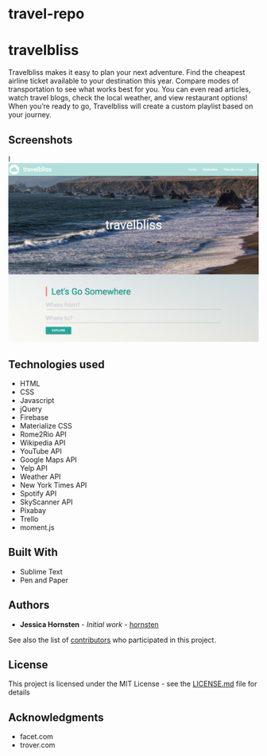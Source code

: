 # travel-repo

# travelbliss

Travelbliss makes it easy to plan your next adventure.  Find the cheapest airline ticket available to your destination this year.  Compare modes of transportation to see what works best for you.  You can even read articles, watch travel blogs, check the local weather, and view restaurant options!  When you’re ready to go, Travelbliss will create a custom playlist based on your journey.

## Screenshots
I![ScreenShot](assets/images/travelbliss.png)


## Technologies used

- HTML
- CSS
- Javascript
- jQuery
- Firebase
- Materialize CSS
- Rome2Rio API
- Wikipedia API
- YouTube API
- Google Maps API
- Yelp API
- Weather API
- New York Times API
- Spotify API
- SkyScanner API
- Pixabay
- Trello
- moment.js


## Built With

* Sublime Text
* Pen and Paper

## Authors

* **Jessica Hornsten** - *Initial work* - [hornsten](https://github.com/hornsten)

See also the list of [contributors](https://github.com/hornsten/travel-repo/graphs/contributors) who participated in this project.

## License

This project is licensed under the MIT License - see the [LICENSE.md](LICENSE.md) file for details

## Acknowledgments

* facet.com
* trover.com